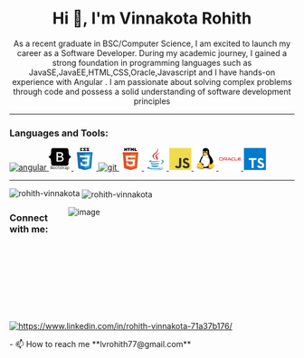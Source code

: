 <h1 align="center">Hi 👋, I'm Vinnakota Rohith</h1>
<p align="center">As a recent graduate in BSC/Computer Science, I am excited to launch my career as a Software Developer. During my academic journey, I gained a strong foundation in programming languages such as JavaSE,JavaEE,HTML,CSS,Oracle,Javascript and I have hands-on experience with Angular . I am passionate about solving complex problems through code and possess a solid understanding of software development principles
</p>
<hr/>
<h3 align="left">Languages and Tools:</h3>
<p align="left"> <a href="https://angular.io" target="_blank" rel="noreferrer"> <img src="https://angular.io/assets/images/logos/angular/angular.svg" alt="angular" width="40" height="40"/> </a> <a href="https://getbootstrap.com" target="_blank" rel="noreferrer"> <img src="https://raw.githubusercontent.com/devicons/devicon/master/icons/bootstrap/bootstrap-plain-wordmark.svg" alt="bootstrap" width="40" height="40"/> </a> <a href="https://www.w3schools.com/css/" target="_blank" rel="noreferrer"> <img src="https://raw.githubusercontent.com/devicons/devicon/master/icons/css3/css3-original-wordmark.svg" alt="css3" width="40" height="40"/> </a> <a href="https://git-scm.com/" target="_blank" rel="noreferrer"> <img src="https://www.vectorlogo.zone/logos/git-scm/git-scm-icon.svg" alt="git" width="40" height="40"/> </a> <a href="https://www.w3.org/html/" target="_blank" rel="noreferrer"> <img src="https://raw.githubusercontent.com/devicons/devicon/master/icons/html5/html5-original-wordmark.svg" alt="html5" width="40" height="40"/> </a> <a href="https://www.java.com" target="_blank" rel="noreferrer"> <img src="https://raw.githubusercontent.com/devicons/devicon/master/icons/java/java-original.svg" alt="java" width="40" height="40"/> </a> <a href="https://developer.mozilla.org/en-US/docs/Web/JavaScript" target="_blank" rel="noreferrer"> <img src="https://raw.githubusercontent.com/devicons/devicon/master/icons/javascript/javascript-original.svg" alt="javascript" width="40" height="40"/> </a> <a href="https://www.linux.org/" target="_blank" rel="noreferrer"> <img src="https://raw.githubusercontent.com/devicons/devicon/master/icons/linux/linux-original.svg" alt="linux" width="40" height="40"/> </a> <a href="https://www.oracle.com/" target="_blank" rel="noreferrer"> <img src="https://raw.githubusercontent.com/devicons/devicon/master/icons/oracle/oracle-original.svg" alt="oracle" width="40" height="40"/> </a> <a href="https://www.typescriptlang.org/" target="_blank" rel="noreferrer"> <img src="https://raw.githubusercontent.com/devicons/devicon/master/icons/typescript/typescript-original.svg" alt="typescript" width="40" height="40"/> </a> </p>
<hr/>
<p><img align="left" src="https://github-readme-stats.vercel.app/api/top-langs?username=rohith-vinnakota&show_icons=true&locale=en&layout=compact" alt="rohith-vinnakota" /></p>

<p>&nbsp;<img align="center" src="https://github-readme-stats.vercel.app/api?username=rohith-vinnakota&show_icons=true&locale=en" alt="rohith-vinnakota" /></p>

<img alt="image" src="https://miro.medium.com/v2/resize:fit:1272/1*ZSVmWGcc1weENb0ShawWxw.gif" width="400" height="200" align="right"/>
<h3 align="left">Connect with me:</h3>
<p align="left">
<a href="https://linkedin.com/in/https://www.linkedin.com/in/rohith-vinnakota-71a37b176/" target="blank"><img align="center" src="https://raw.githubusercontent.com/rahuldkjain/github-profile-readme-generator/master/src/images/icons/Social/linked-in-alt.svg" alt="https://www.linkedin.com/in/rohith-vinnakota-71a37b176/" height="30" width="40" /></a>
</p>
- 📫 How to reach me **lvrohith77@gmail.com**




